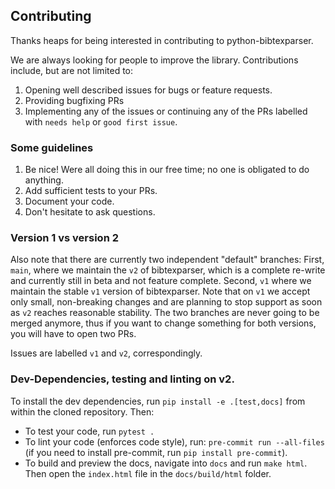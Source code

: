 ## Contributing

Thanks heaps for being interested in contributing to python-bibtexparser.

We are always looking for people to improve the library. Contributions include, but are not limited to:

1. Opening well described issues for bugs or feature requests.
2. Providing bugfixing PRs
3. Implementing any of the issues or continuing any of the PRs labelled with `needs help` or `good first issue`.

### Some guidelines

1. Be nice! Were all doing this in our free time; no one is obligated to do anything.
2. Add sufficient tests to your PRs.
3. Document your code.
4. Don't hesitate to ask questions.

### Version 1 vs version 2

Also note that there are currently two independent "default" branches:
First, `main`, where we maintain the `v2` of bibtexparser, which is a complete re-write and currently still in beta and not feature complete.
Second, `v1` where we maintain the stable `v1` version of bibtexparser. Note that on `v1` we accept only small, non-breaking changes and are planning to stop support as soon as `v2` reaches reasonable stability.
The two branches are never going to be merged anymore, thus if you want to change something for both versions, you will have to open two PRs.

Issues are labelled `v1` and `v2`, correspondingly.

### Dev-Dependencies, testing and linting on v2.

To install the dev dependencies, run `pip install -e .[test,docs]` from within the cloned repository. Then:

- To test your code, run `pytest .`
- To lint your code (enforces code style), run: `pre-commit run --all-files` (if you need to install pre-commit, run `pip install pre-commit`).
- To build and preview the docs, navigate into `docs` and run `make html`. Then open the `index.html` file in the `docs/build/html` folder.
